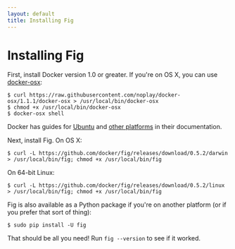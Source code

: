 ```yaml
---
layout: default
title: Installing Fig
---
```


Installing Fig
==============

First, install Docker version 1.0 or greater. If you're on OS X, you can use [docker-osx](https://github.com/noplay/docker-osx):

    $ curl https://raw.githubusercontent.com/noplay/docker-osx/1.1.1/docker-osx > /usr/local/bin/docker-osx
    $ chmod +x /usr/local/bin/docker-osx
    $ docker-osx shell

Docker has guides for [Ubuntu](http://docs.docker.io/en/latest/installation/ubuntulinux/) and [other platforms](http://docs.docker.io/en/latest/installation/) in their documentation.

Next, install Fig. On OS X:

    $ curl -L https://github.com/docker/fig/releases/download/0.5.2/darwin > /usr/local/bin/fig; chmod +x /usr/local/bin/fig

On 64-bit Linux:

    $ curl -L https://github.com/docker/fig/releases/download/0.5.2/linux > /usr/local/bin/fig; chmod +x /usr/local/bin/fig

Fig is also available as a Python package if you're on another platform (or if you prefer that sort of thing):

    $ sudo pip install -U fig

That should be all you need! Run `fig --version` to see if it worked.

